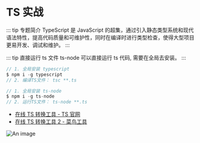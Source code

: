 # TS 实战

::: tip 专题简介
TypeScript 是 JavaScript 的超集，通过引入静态类型系统和现代语法特性，提高代码质量和可维护性，同时在编译时进行类型检查，使得大型项目更易开发、调试和维护。
:::

::: tip 直接运行 ts 文件
ts-node 可以直接运行 ts 代码, 需要在全局去安装。
:::

```js
// 1. 全局安装 typescript
$ npm i -g typescript
// 2. 编译TS文件： tsc **.ts

// 1. 全局安装 ts-node
$ npm i -g ts-node
// 2. 运行TS文件： ts-node **.ts
```

- [在线 TS 转换工具 - TS 官网](https://www.typescriptlang.org/zh/play?#code/MYewdgzgLgBArhApgJzAQwLaIFw2sgSzAHMYBeGAcgCEQAjSoA)
- [在线 TS 转换工具 2 - 菜鸟工具](https://www.jyshare.com/compile/5577/)

![An image](/images/prev/ts.png)

